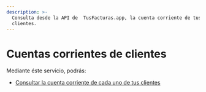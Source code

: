 ```yaml
---
description: >-
  Consulta desde la API de  TusFacturas.app, la cuenta corriente de tus
  clientes.
---
```


# Cuentas corrientes de clientes

Mediante éste servicio, podrás:

* [Consultar la cuenta corriente de cada uno de tus clientes](api-factura-electronica-afip-clientes-cuenta-corriente.md)

